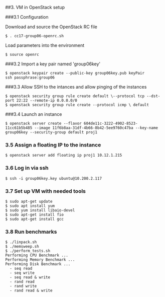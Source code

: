 ##3. VM in OpenStack setup

###3.1  Configuration

Download and source the OpenStack RC file

```
$ . cc17-group06-openrc.sh
```

Load parameters into the environment

```
$ source openrc
```

###3.2 Import a key pair named 'group06key'

```
$ openstack keypair create --public-key group06key.pub keyPair
ssh passphrase:group06
```

###3.3 Allow SSH to the intances and allow pinging of the instances

```
$ openstack security group rule create default \--protocol tcp --dst-port 22:22 --remote-ip 0.0.0.0/0
$ openstack security group rule create --protocol icmp \ default
```

###3.4 Launch an instance

```
$ openstack server create --flavor 604de11c-3222-4902-8523-11cc61b5b485 --image 11f6b8aa-31df-4b66-8b42-5ee9760c47ba --key-name group06key --security-group default proj1
```

### 3.5 Assign a floating IP to the instance

```
$ openstack server add floating ip proj1 10.12.1.215
```

### 3.6 Log in via ssh

```
$ ssh -i group06key.key ubuntu@10.200.2.117
```

### 3.7 Set up VM with needed tools

```
$ sudo apt-get update
$ sudo apt install yum
$ sudo yum install libaio-devel
$ sudo apt-get install fio
$ sudo apt-get install gcc
```

### 3.8 Run benchmarks

```
$ ./linpack.sh
$ ./memsweep.sh
$ ./perform_tests.sh 
Performing CPU Benchmark ...
Performing Memory Benchmark ...
Performing Disk Benchmark ...
  - seq read
  - seq write
  - seq read & write
  - rand read
  - rand write
  - rand read & write
```

### 
